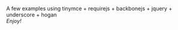 ﻿A few examples using tinymce + requirejs + backbonejs + jquery + underscore + hogan
<br />
<em>Enjoy!</em>